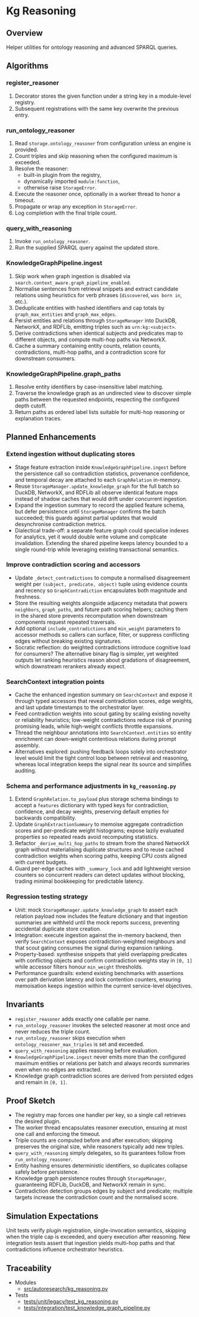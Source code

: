 # Kg Reasoning

## Overview

Helper utilities for ontology reasoning and advanced SPARQL queries.

## Algorithms

### register_reasoner
1. Decorator stores the given function under a string key in a module-level
   registry.
2. Subsequent registrations with the same key overwrite the previous entry.

### run_ontology_reasoner
1. Read `storage.ontology_reasoner` from configuration unless an engine is
   provided.
2. Count triples and skip reasoning when the configured maximum is exceeded.
3. Resolve the reasoner:
   - built-in plugin from the registry,
   - dynamically imported `module:function`,
   - otherwise raise `StorageError`.
4. Execute the reasoner once, optionally in a worker thread to honor a
   timeout.
5. Propagate or wrap any exception in `StorageError`.
6. Log completion with the final triple count.

### query_with_reasoning
1. Invoke `run_ontology_reasoner`.
2. Run the supplied SPARQL query against the updated store.

### KnowledgeGraphPipeline.ingest
1. Skip work when graph ingestion is disabled via
   `search.context_aware.graph_pipeline_enabled`.
2. Normalise sentences from retrieval snippets and extract candidate relations
   using heuristics for verb phrases (`discovered`, `was born in`, etc.).
3. Deduplicate entities with hashed identifiers and cap totals by
   `graph_max_entities` and `graph_max_edges`.
4. Persist entities and relations through `StorageManager` into DuckDB,
   NetworkX, and RDFLib, emitting triples such as `urn:kg:<subject>`.
5. Derive contradictions when identical subjects and predicates map to
   different objects, and compute multi-hop paths via NetworkX.
6. Cache a summary containing entity counts, relation counts, contradictions,
   multi-hop paths, and a contradiction score for downstream consumers.

### KnowledgeGraphPipeline.graph_paths
1. Resolve entity identifiers by case-insensitive label matching.
2. Traverse the knowledge graph as an undirected view to discover simple paths
   between the requested endpoints, respecting the configured depth cutoff.
3. Return paths as ordered label lists suitable for multi-hop reasoning or
   explanation traces.

## Planned Enhancements

### Extend ingestion without duplicating stores
- Stage feature extraction inside `KnowledgeGraphPipeline.ingest` before the
  persistence call so contradiction statistics, provenance confidence, and
  temporal decay are attached to each `GraphRelation` in-memory.
- Reuse `StorageManager.update_knowledge_graph` for the full batch so DuckDB,
  NetworkX, and RDFLib all observe identical feature maps instead of shadow
  caches that would drift under concurrent ingestion.
- Expand the ingestion summary to record the applied feature schema, but defer
  persistence until `StorageManager` confirms the batch succeeded; this guards
  against partial updates that would desynchronise contradiction metrics.
- Dialectical trade-off: a separate feature graph could specialise indexes for
  analytics, yet it would double write volume and complicate invalidation.
  Extending the shared pipeline keeps latency bounded to a single round-trip
  while leveraging existing transactional semantics.

### Improve contradiction scoring and accessors
- Update `_detect_contradictions` to compute a normalised disagreement weight
  per `(subject, predicate, object)` tuple using evidence counts and recency so
  `GraphContradiction` encapsulates both magnitude and freshness.
- Store the resulting weights alongside adjacency metadata that powers
  `neighbors`, `graph_paths`, and future path scoring helpers; caching them in
  the shared store prevents recomputation when downstream components request
  repeated traversals.
- Add optional `include_contradictions` and `min_weight` parameters to accessor
  methods so callers can surface, filter, or suppress conflicting edges without
  breaking existing signatures.
- Socratic reflection: do weighted contradictions introduce cognitive load for
  consumers? The alternative binary flag is simpler, yet weighted outputs let
  ranking heuristics reason about gradations of disagreement, which downstream
  rerankers already expect.

### SearchContext integration points
- Cache the enhanced ingestion summary on `SearchContext` and expose it through
  typed accessors that reveal contradiction scores, edge weights, and last
  update timestamps to the orchestrator layer.
- Feed contradiction weights into scout gating by scaling existing novelty or
  reliability heuristics; low-weight contradictions reduce risk of pruning
  promising leads, while high-weight conflicts throttle expansions.
- Thread the neighbour annotations into `SearchContext.entities` so entity
  enrichment can down-weight contentious relations during prompt assembly.
- Alternatives explored: pushing feedback loops solely into orchestrator level
  would limit the tight control loop between retrieval and reasoning, whereas
  local integration keeps the signal near its source and simplifies auditing.

### Schema and performance adjustments in `kg_reasoning.py`
1. Extend `GraphRelation.to_payload` plus storage schema bindings to accept a
   `features` dictionary with typed keys for contradiction, confidence, and
   decay weights, preserving default empties for backwards compatibility.
2. Update `GraphExtractionSummary` to memoise aggregate contradiction scores
   and per-predicate weight histograms; expose lazily evaluated properties so
   repeated reads avoid recomputing statistics.
3. Refactor `_derive_multi_hop_paths` to stream from the shared NetworkX graph
   without materialising duplicate structures and to reuse cached contradiction
   weights when scoring paths, keeping CPU costs aligned with current budgets.
4. Guard per-edge caches with `_summary_lock` and add lightweight version
   counters so concurrent readers can detect updates without blocking, trading
   minimal bookkeeping for predictable latency.

### Regression testing strategy
- Unit: mock `StorageManager.update_knowledge_graph` to assert each relation
  payload now includes the feature dictionary and that ingestion summaries are
  withheld until the mock reports success, preventing accidental duplicate
  store creation.
- Integration: execute ingestion against the in-memory backend, then verify
  `SearchContext` exposes contradiction-weighted neighbours and that scout
  gating consumes the signal during expansion ranking.
- Property-based: synthesise snippets that yield overlapping predicates with
  conflicting objects and confirm contradiction weights stay in `[0, 1]` while
  accessor filters honour `min_weight` thresholds.
- Performance guardrails: extend existing benchmarks with assertions over path
  derivation latency and lock contention counters, ensuring memoisation keeps
  ingestion within the current service-level objectives.

## Invariants

- `register_reasoner` adds exactly one callable per name.
- `run_ontology_reasoner` invokes the selected reasoner at most once and
  never reduces the triple count.
- `run_ontology_reasoner` skips execution when `ontology_reasoner_max_triples`
  is set and exceeded.
- `query_with_reasoning` applies reasoning before evaluation.
- `KnowledgeGraphPipeline.ingest` never emits more than the configured maximum
  entities or relations per batch and always records summaries even when no
  edges are extracted.
- Knowledge graph contradiction scores are derived from persisted edges and
  remain in `[0, 1]`.

## Proof Sketch

- The registry map forces one handler per key, so a single call retrieves the
  desired plugin.
- The worker thread encapsulates reasoner execution, ensuring at most one
  call and enforcing the timeout.
- Triple counts are computed before and after execution; skipping preserves
  the original size, while reasoners typically add new triples.
- `query_with_reasoning` simply delegates, so its guarantees follow from
  `run_ontology_reasoner`.
- Entity hashing ensures deterministic identifiers, so duplicates collapse
  safely before persistence.
- Knowledge graph persistence routes through `StorageManager`, guaranteeing
  RDFLib, DuckDB, and NetworkX remain in sync.
- Contradiction detection groups edges by subject and predicate; multiple
  targets increase the contradiction count and the normalised score.

## Simulation Expectations

Unit tests verify plugin registration, single-invocation semantics, skipping
when the triple cap is exceeded, and query execution after reasoning. New
integration tests assert that ingestion yields multi-hop paths and that
contradictions influence orchestrator heuristics.

## Traceability

- Modules
  - [src/autoresearch/kg_reasoning.py][m1]
- Tests
  - [tests/unit/legacy/test_kg_reasoning.py][t1]
  - [tests/integration/test_knowledge_graph_pipeline.py][t2]

[m1]: ../../src/autoresearch/kg_reasoning.py
[t1]: ../../tests/unit/legacy/test_kg_reasoning.py
[t2]: ../../tests/integration/test_knowledge_graph_pipeline.py
